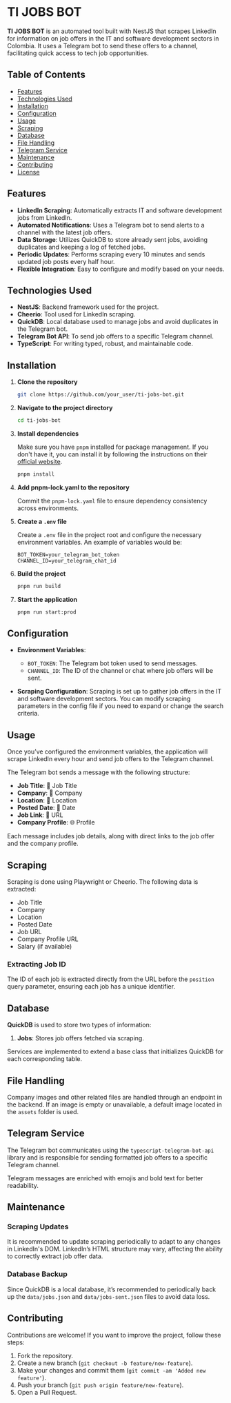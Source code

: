 # TI JOBS BOT

**TI JOBS BOT** is an automated tool built with NestJS that scrapes LinkedIn for information on job offers in the IT and software development sectors in Colombia. It uses a Telegram bot to send these offers to a channel, facilitating quick access to tech job opportunities.

## Table of Contents

- [Features](#features)
- [Technologies Used](#technologies-used)
- [Installation](#installation)
- [Configuration](#configuration)
- [Usage](#usage)
- [Scraping](#scraping)
- [Database](#database)
- [File Handling](#file-handling)
- [Telegram Service](#telegram-service)
- [Maintenance](#maintenance)
- [Contributing](#contributing)
- [License](#license)

## Features

- **LinkedIn Scraping**: Automatically extracts IT and software development jobs from LinkedIn.
- **Automated Notifications**: Uses a Telegram bot to send alerts to a channel with the latest job offers.
- **Data Storage**: Utilizes QuickDB to store already sent jobs, avoiding duplicates and keeping a log of fetched jobs.
- **Periodic Updates**: Performs scraping every 10 minutes and sends updated job posts every half hour.
- **Flexible Integration**: Easy to configure and modify based on your needs.

## Technologies Used

- **NestJS**: Backend framework used for the project.
- **Cheerio**: Tool used for LinkedIn scraping.
- **QuickDB**: Local database used to manage jobs and avoid duplicates in the Telegram bot.
- **Telegram Bot API**: To send job offers to a specific Telegram channel.
- **TypeScript**: For writing typed, robust, and maintainable code.

## Installation

1. **Clone the repository**

   ```bash
   git clone https://github.com/your_user/ti-jobs-bot.git
   ```

2. **Navigate to the project directory**

   ```bash
   cd ti-jobs-bot
   ```

3. **Install dependencies**

   Make sure you have `pnpm` installed for package management. If you don't have it, you can install it by following the instructions on their [official website](https://pnpm.io/installation).

   ```bash
   pnpm install
   ```

4. **Add pnpm-lock.yaml to the repository**

   Commit the `pnpm-lock.yaml` file to ensure dependency consistency across environments.

5. **Create a `.env` file**

   Create a `.env` file in the project root and configure the necessary environment variables. An example of variables would be:

   ```env
   BOT_TOKEN=your_telegram_bot_token
   CHANNEL_ID=your_telegram_chat_id
   ```

6. **Build the project**

   ```bash
   pnpm run build
   ```

7. **Start the application**

   ```bash
   pnpm run start:prod
   ```

## Configuration

- **Environment Variables**:

  - `BOT_TOKEN`: The Telegram bot token used to send messages.
  - `CHANNEL_ID`: The ID of the channel or chat where job offers will be sent.

- **Scraping Configuration**: Scraping is set up to gather job offers in the IT and software development sectors. You can modify scraping parameters in the config file if you need to expand or change the search criteria.

## Usage

Once you’ve configured the environment variables, the application will scrape LinkedIn every hour and send job offers to the Telegram channel.

The Telegram bot sends a message with the following structure:

- **Job Title**: 💼 Job Title
- **Company**: 🏢 Company
- **Location**: 📍 Location
- **Posted Date**: 📅 Date
- **Job Link**: 🔗 URL
- **Company Profile**: 🌐 Profile

Each message includes job details, along with direct links to the job offer and the company profile.

## Scraping

Scraping is done using Playwright or Cheerio. The following data is extracted:

- Job Title
- Company
- Location
- Posted Date
- Job URL
- Company Profile URL
- Salary (if available)

### Extracting Job ID

The ID of each job is extracted directly from the URL before the `position` query parameter, ensuring each job has a unique identifier.

## Database

**QuickDB** is used to store two types of information:

1. **Jobs**: Stores job offers fetched via scraping.

Services are implemented to extend a base class that initializes QuickDB for each corresponding table.

## File Handling

Company images and other related files are handled through an endpoint in the backend. If an image is empty or unavailable, a default image located in the `assets` folder is used.

## Telegram Service

The Telegram bot communicates using the `typescript-telegram-bot-api` library and is responsible for sending formatted job offers to a specific Telegram channel.

Telegram messages are enriched with emojis and bold text for better readability.

## Maintenance

### Scraping Updates

It is recommended to update scraping periodically to adapt to any changes in LinkedIn's DOM. LinkedIn’s HTML structure may vary, affecting the ability to correctly extract job offer data.

### Database Backup

Since QuickDB is a local database, it’s recommended to periodically back up the `data/jobs.json` and `data/jobs-sent.json` files to avoid data loss.

## Contributing

Contributions are welcome! If you want to improve the project, follow these steps:

1. Fork the repository.
2. Create a new branch (`git checkout -b feature/new-feature`).
3. Make your changes and commit them (`git commit -am 'Added new feature'`).
4. Push your branch (`git push origin feature/new-feature`).
5. Open a Pull Request.
